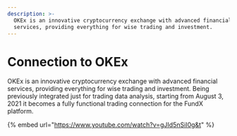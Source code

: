 ```yaml
---
description: >-
  OKEx is an innovative cryptocurrency exchange with advanced financial
  services, providing everything for wise trading and investment.
---
```


# Connection to OKEx

OKEx is an innovative cryptocurrency exchange with advanced financial services, providing everything for wise trading and investment. Being previously integrated just for trading data analysis, starting from August 3, 2021 it becomes a fully functional trading connection for the FundX platform.

{% embed url="https://www.youtube.com/watch?v=gJId5nSiI0g&t" %}



